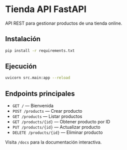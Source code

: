 # Tienda API FastAPI

API REST para gestionar productos de una tienda online.

## Instalación

```bash
pip install -r requirements.txt
```

## Ejecución

```bash
uvicorn src.main:app --reload
```

## Endpoints principales

- `GET /` — Bienvenida
- `POST /products` — Crear producto
- `GET /products` — Listar productos
- `GET /products/{id}` — Obtener producto por ID
- `PUT /products/{id}` — Actualizar producto
- `DELETE /products/{id}` — Eliminar producto

Visita `/docs` para la documentación interactiva.
